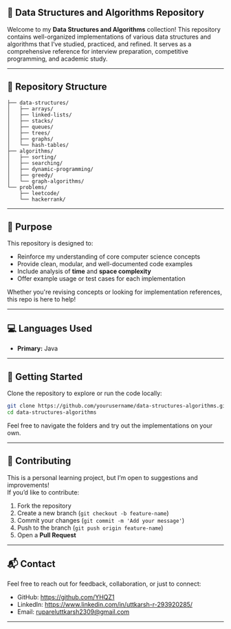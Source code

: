 ## 🧠 Data Structures and Algorithms Repository

Welcome to my **Data Structures and Algorithms** collection! This repository contains well-organized implementations of various data structures and algorithms that I’ve studied, practiced, and refined. It serves as a comprehensive reference for interview preparation, competitive programming, and academic study.

---

## 📁 Repository Structure

```
├── data-structures/
│   ├── arrays/
│   ├── linked-lists/
│   ├── stacks/
│   ├── queues/
│   ├── trees/
│   ├── graphs/
│   └── hash-tables/
├── algorithms/
│   ├── sorting/
│   ├── searching/
│   ├── dynamic-programming/
│   ├── greedy/
│   └── graph-algorithms/
└── problems/
    ├── leetcode/
    └── hackerrank/
```

---

## 🎯 Purpose

This repository is designed to:

- Reinforce my understanding of core computer science concepts
- Provide clean, modular, and well-documented code examples
- Include analysis of **time** and **space complexity**
- Offer example usage or test cases for each implementation

Whether you're revising concepts or looking for implementation references, this repo is here to help!

---

## 💻 Languages Used

- **Primary:** Java  

---

## 🚀 Getting Started

Clone the repository to explore or run the code locally:

```bash
git clone https://github.com/yourusername/data-structures-algorithms.git
cd data-structures-algorithms
```

Feel free to navigate the folders and try out the implementations on your own.

---

## 🤝 Contributing

This is a personal learning project, but I’m open to suggestions and improvements!  
If you’d like to contribute:

1. Fork the repository
2. Create a new branch (`git checkout -b feature-name`)
3. Commit your changes (`git commit -m 'Add your message'`)
4. Push to the branch (`git push origin feature-name`)
5. Open a **Pull Request**

---

## 📬 Contact

Feel free to reach out for feedback, collaboration, or just to connect:

- GitHub: https://github.com/YHQZ1
- LinkedIn: https://www.linkedin.com/in/uttkarsh-r-293920285/
- Email: rupareluttkarsh2309@gmail.com

---
